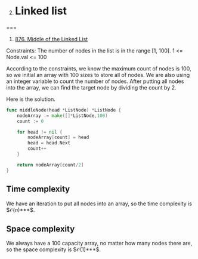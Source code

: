 2. # Linked list
===

1. [876. Middle of the Linked List](https://leetcode.com/problems/middle-of-the-linked-list/)

Constraints: 
The number of nodes in the list is in the range [1, 100].
1 <= Node.val <= 100

According to the constraints, we know the maximum count of nodes is 100, so we initial an array with 100 sizes to store all of nodes.
We are also using an integer variable to count the number of nodes.
After putting all nodes into the array, we can find the target node by dividing the count by 2.


Here is the solution.
```go
func middleNode(head *ListNode) *ListNode {
	nodeArray := make([]*ListNode,100)
	count := 0

	for head != nil {
		nodeArray[count] = head
		head = head.Next
		count++
	}

	return nodeArray[count/2]
}
```

## Time complexity

We have an iteration to put all nodes into an array, so the time complexity is $$\mathcal{O}(n)$***$.

## Space complexity


We always have a 100 capacity array, no matter how many nodes there are, so the space complexity is $$\mathcal{O}(1)$***$.
